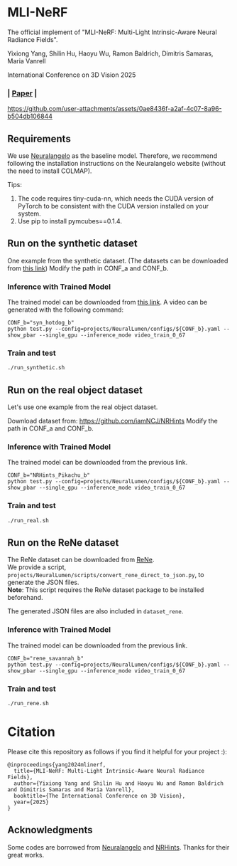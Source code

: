 # MLI-NeRF
The official implement of "MLI-NeRF: Multi-Light Intrinsic-Aware Neural Radiance Fields".

Yixiong Yang, Shilin Hu, Haoyu Wu, Ramon Baldrich, Dimitris Samaras, Maria Vanrell

International Conference on 3D Vision 2025

### | [Paper](https://arxiv.org/abs/2411.17235) |

https://github.com/user-attachments/assets/0ae8436f-a2af-4c07-8a96-b504db106844

## Requirements
We use [Neuralangelo](https://github.com/NVlabs/neuralangelo) as the baseline model. Therefore, we recommend following the installation instructions on the Neuralangelo website (without the need to install COLMAP).

Tips:
1. The code requires tiny-cuda-nn, which needs the CUDA version of PyTorch to be consistent with the CUDA version installed on your system.
2. Use pip to install pymcubes==0.1.4.


## Run on the synthetic dataset
One example from the synthetic dataset. (The datasets can be downloaded from [this link](https://cvcuab-my.sharepoint.com/:u:/g/personal/yixiong_cvc_uab_cat/EahjRxamobJCuMlRVbjxB3QBA2WBp-e1LO3jpUPtpQodWg?e=gkXwF2))
Modify the path in CONF_a and CONF_b.


### Inference with Trained Model
The trained model can be downloaded from [this link](https://cvcuab-my.sharepoint.com/:u:/g/personal/yixiong_cvc_uab_cat/EWc87P7VaydJuA7HV9C04HgBKvQJ80dB6kVUyuQw15w9nA?e=RbvqEE). A video can be generated with the following command:

```angular2html
CONF_b="syn_hotdog_b"
python test.py --config=projects/NeuralLumen/configs/${CONF_b}.yaml --show_pbar --single_gpu --inference_mode video_train_0_67
```

### Train and test
```bash
./run_synthetic.sh
```


## Run on the real object dataset
Let's use one example from the real object dataset.

Download dataset from:
https://github.com/iamNCJ/NRHints
Modify the path in CONF_a and CONF_b.


### Inference with Trained Model

The trained model can be downloaded from the previous link. 

```angular2html
CONF_b="NRHints_Pikachu_b"
python test.py --config=projects/NeuralLumen/configs/${CONF_b}.yaml --show_pbar --single_gpu --inference_mode video_train_0_67
```

### Train and test
```bash
./run_real.sh
```

## Run on the ReNe dataset
The ReNe dataset can be downloaded from [ReNe](https://github.com/eyecan-ai/rene).  
We provide a script, `projects/NeuralLumen/scripts/convert_rene_direct_to_json.py`, to generate the JSON files.  
**Note**: This script requires the ReNe dataset package to be installed beforehand.  

The generated JSON files are also included in `dataset_rene`.

### Inference with Trained Model
The trained model can be downloaded from the previous link. 
```angular2html
CONF_b="rene_savannah_b"
python test.py --config=projects/NeuralLumen/configs/${CONF_b}.yaml --show_pbar --single_gpu --inference_mode video_train_0_67
```

### Train and test
```bash
./run_rene.sh
```

# Citation
Please cite this repository as follows if you find it helpful for your project :):
```
@inproceedings{yang2024mlinerf,
  title={MLI-NeRF: Multi-Light Intrinsic-Aware Neural Radiance Fields},
  author={Yixiong Yang and Shilin Hu and Haoyu Wu and Ramon Baldrich and Dimitris Samaras and Maria Vanrell},
  booktitle={The International Conference on 3D Vision},
  year={2025}
}
```

## Acknowledgments
Some codes are borrowed from [Neuralangelo](https://github.com/NVlabs/neuralangelo) and [NRHints](https://github.com/iamNCJ/NRHints). Thanks for their great works.

